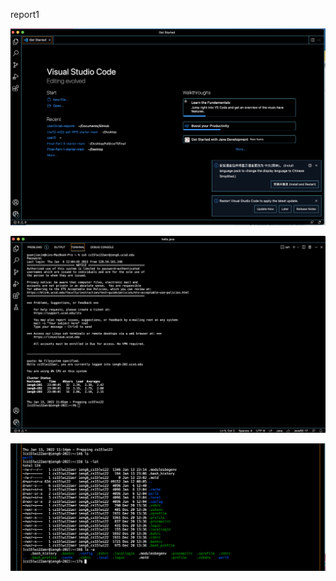 report1


![image](https://github.com/clemialgm/REPORT-1/blob/main/p1.png)


![image](https://github.com/clemialgm/REPORT-1/blob/main/p2.png)

![image](https://github.com/clemialgm/REPORT-1/blob/main/p3.png)